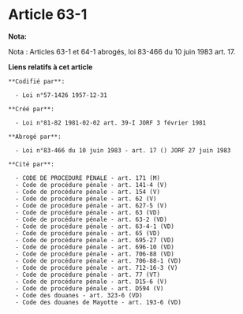 # Article 63-1

**Nota:**

Nota : Articles 63-1 et 64-1 abrogés, loi 83-466 du 10 juin 1983 art. 17.

**Liens relatifs à cet article**

	**Codifié par**:

	  - Loi n°57-1426 1957-12-31

	**Créé par**:

	  - Loi n°81-82 1981-02-02 art. 39-I JORF 3 février 1981

	**Abrogé par**:

	  - Loi n°83-466 du 10 juin 1983 - art. 17 () JORF 27 juin 1983

	**Cité par**:

	  - CODE DE PROCEDURE PENALE - art. 171 (M)
	  - Code de procédure pénale - art. 141-4 (V)
	  - Code de procédure pénale - art. 154 (V)
	  - Code de procédure pénale - art. 62 (V)
	  - Code de procédure pénale - art. 627-5 (V)
	  - Code de procédure pénale - art. 63 (VD)
	  - Code de procédure pénale - art. 63-2 (VD)
	  - Code de procédure pénale - art. 63-4-1 (VD)
	  - Code de procédure pénale - art. 65 (VD)
	  - Code de procédure pénale - art. 695-27 (VD)
	  - Code de procédure pénale - art. 696-10 (VD)
	  - Code de procédure pénale - art. 706-88 (VD)
	  - Code de procédure pénale - art. 706-88-1 (VD)
	  - Code de procédure pénale - art. 712-16-3 (V)
	  - Code de procédure pénale - art. 77 (VT)
	  - Code de procédure pénale - art. D15-6 (V)
	  - Code de procédure pénale - art. D594 (V)
	  - Code des douanes - art. 323-6 (VD)
	  - Code des douanes de Mayotte - art. 193-6 (VD)

